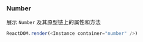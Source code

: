 ### Number

展示 `Number` 及其原型链上的属性和方法

<!--start-code-->

```js
ReactDOM.render(<Instance container="number" />)
```

<!--end-code-->
